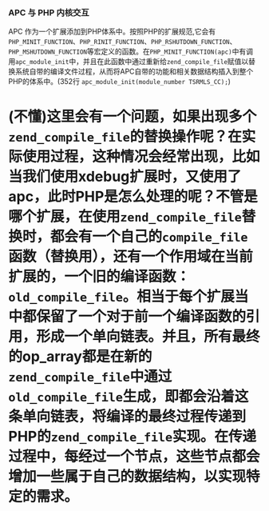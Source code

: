 ### APC 与 PHP 内核交互
APC 作为一个扩展添加到PHP体系中。按照PHP的扩展规范,它会有 `PHP_MINIT_FUNCTION`、`PHP_RINIT_FUNCTION`、`PHP_RSHUTDOWN_FUNCTION`、`PHP_MSHUTDOWN_FUNCTION`等宏定义的函数。在`PHP_MINIT_FUNCTION(apc)`中有调用`apc_module_init`中，并且在此函数中通过重新给`zend_compile_file`赋值以替换系统自带的编译文件过程，从而将APC自带的功能和相关数据结构插入到整个PHP的体系中。(352行 `apc_module_init(module_number TSRMLS_CC);`)

# (不懂)这里会有一个问题，如果出现多个`zend_compile_file`的替换操作呢？在实际使用过程，这种情况会经常出现，比如当我们使用xdebug扩展时，又使用了apc，此时PHP是怎么处理的呢？不管是哪个扩展，在使用`zend_compile_file`替换时，都会有一个自己的`compile_file`函数（替换用），还有一个作用域在当前扩展的，一个旧的编译函数：`old_compile_file`。相当于每个扩展当中都保留了一个对于前一个编译函数的引用，形成一个单向链表。并且，所有最终的op_array都是在新的`zend_compile_file`中通过`old_compile_file`生成，即都会沿着这条单向链表，将编译的最终过程传递到PHP的`zend_compile_file`实现。在传递过程中，每经过一个节点，这些节点都会增加一些属于自己的数据结构，以实现特定的需求。

